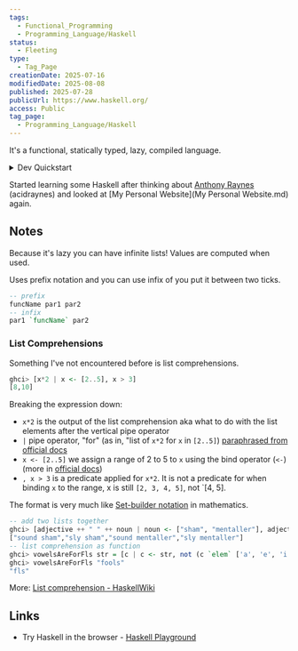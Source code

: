 ```yaml
---
tags:
  - Functional_Programming
  - Programming_Language/Haskell
status:
  - Fleeting
type:
  - Tag_Page
creationDate: 2025-07-16
modifiedDate: 2025-08-08
published: 2025-07-28
publicUrl: https://www.haskell.org/
access: Public
tag_page:
  - Programming_Language/Haskell
---
```


It's a functional, statically typed, lazy, compiled language.

<details>
<summary>Dev Quickstart</summary>

- Install development tools via [GHCup](https://www.haskell.org/ghcup/)
- `stack new haskell-test` ([Stack hello world example](https://docs.haskellstack.org/en/stable/tutorial/hello_world_example/))
- `cd haskell-test`
- `stack build`
- `stack exec haskell-test-exe`
- Cheatsheet: `curl -s cht.sh/haskell/:learn | less`

</details>

Started learning some Haskell after thinking about [Anthony Raynes](https://github.com/Raynes) (acidraynes) and looked at [My Personal Website](My Personal Website.md) again.

## Notes

Because it's lazy you can have infinite lists! Values are computed when used.

Uses prefix notation and you can use infix of you put it between two ticks.

```haskell
-- prefix
funcName par1 par2
-- infix
par1 `funcName` par2
```

### List Comprehensions

Something I've not encountered before is list comprehensions.

```haskell
ghci> [x*2 | x <- [2..5], x > 3]
[8,10]
```

Breaking the expression down:

- `x*2` is the output of the list comprehension aka what to do with the list elements after the vertical pipe operator
- `|` pipe operator, "for" (as in, "list of `x*2` for `x` in `[2..5]`) [paraphrased from official docs](https://wiki.haskell.org/Keywords#.7C)
- `x <- [2..5]` we assign a range of 2 to 5 to `x` using the bind operator (`<-`) (more in [official docs](https://wiki.haskell.org/Keywords#%3C-))
- `, x > 3` is a predicate applied for `x*2`. It is not a predicate for when binding `x` to the range, x is still `[2, 3, 4, 5]`, not `[4, 5].

The format is very much like [Set-builder notation](https://en.m.wikipedia.org/wiki/Set-builder_notation) in mathematics.

```haskell
-- add two lists together
ghci> [adjective ++ " " ++ noun | noun <- ["sham", "mentaller"], adjective <- ["sound", "sly"]]
["sound sham","sly sham","sound mentaller","sly mentaller"]
-- list comprehension as function
ghci> vowelsAreForFls str = [c | c <- str, not (c `elem` ['a', 'e', 'i', 'o', 'u'])]
ghci> vowelsAreForFls "fools"
"fls"
```

More: [List comprehension - HaskellWiki](https://wiki.haskell.org/List_comprehension)

## Links

- Try Haskell in the browser - [Haskell Playground](https://play.haskell.org/)
